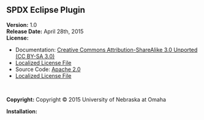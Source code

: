 SPDX Eclipse Plugin
---

**Version:** 1.0 
<br>
**Release Date:** April 28th, 2015
<br>
**License:**
 - Documentation: [Creative Commons Attribution-ShareAlike 3.0 Unported (CC BY-SA 3.0)](https://creativecommons.org/licenses/by-sa/3.0/)
  -  [Localized License File](https://github.com/TCF-30/SPDX_Eclipse_Plugin/blob/dev/DocumentationLicense)
 - Source Code: [Apache 2.0](http://www.apache.org/licenses/LICENSE-2.0)
  -  [Localized License File](https://github.com/TCF-30/SPDX_Eclipse_Plugin/blob/dev/SourceLicense)
<br>

**Copyright:** Copyright © 2015 University of Nebraska at Omaha

**Installation:**
<br>
